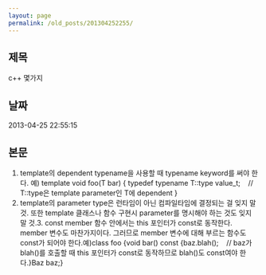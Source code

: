 ```yaml
---
layout: page
permalink: /old_posts/201304252255/
---
```


## 제목
c++ 몇가지

## 날짜
2013-04-25 22:55:15

## 본문
1. template의 dependent typename을 사용할 때 typename keyword를 써야 한다.
예)
template
void foo(T bar) {
typedef typename T::type value_t;    // T::type은 template parameter인 T에 dependent
}
2. template의 parameter type은 런타임이 아닌 컴파일타임에 결정되는 걸 잊지 말 것. 또한 template 클래스나 함수 구현시 parameter를 명시해야 하는 것도 잊지 말 것.3. const member 함수 안에서는 this 포인터가 const로 동작한다. member 변수도 마찬가지이다. 그러므로 member 변수에 대해 부르는 함수도 const가 되어야 한다.예)class foo {void bar() const {baz.blah();    // baz가 blah()를 호출할 때 this 포인터가 const로 동작하므로 blah()도 const여야 한다.}Baz baz;}